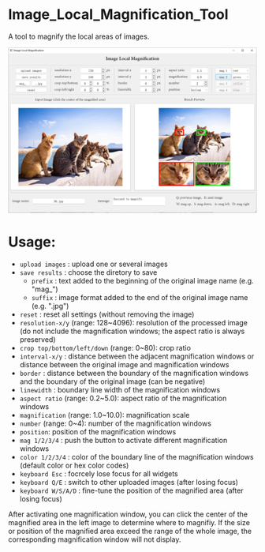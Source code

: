 # Image_Local_Magnification_Tool
A tool to magnify the local areas of images.

![image](./demo.jpg)

# Usage:
- `upload images` : upload one or several images
- `save results` : choose the diretory to save
  - `prefix` : text added to the beginning of the original image name (e.g. "mag_")
  - `suffix` : image format added to the end of the original image name (e.g. ".jpg")
- `reset` : reset all settings (without removing the image)
- `resolution-x/y` (range: 128~4096): resolution of the processed image (do not include the magnification windows; the aspect ratio is always preserved)
- `crop top/bottom/left/down` (range: 0~80): crop ratio
- `interval-x/y` : distance between the adjacent magnification windows or distance between the original image and magnification windows
- `border` : distance between the boundary of the magnification windows and the boundary of the original image (can be negative)
- `linewidth` : boundary line width of the magnification windows
- `aspect ratio` (range: 0.2~5.0): aspect ratio of the magnification windows
- `magnification` (range: 1.0~10.0): magnification scale
- `number` (range: 0~4): number of the magnification windows
- `position`: position of the magnification windows
- `mag 1/2/3/4` : push the button to activate different magnification windows
- `color 1/2/3/4` : color of the boundary line of the magnification windows (default color or hex color codes)
- `keyboard Esc` : focrcely lose focus for all widgets
- `keyboard Q/E` : switch to other uploaded images (after losing focus)
- `keyboard W/S/A/D` : fine-tune the position of the magnified area (after losing focus)

After activating one magnification window, you can click the center of the magnified area in the left image to determine where to magnifiy. If the size or position of the magnified area exceed the range of the whole image, the corresponding magnification window will not display.
